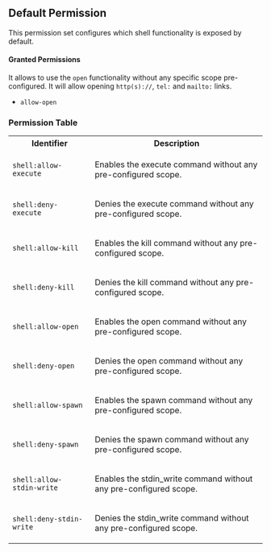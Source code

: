 ## Default Permission

This permission set configures which
shell functionality is exposed by default.

#### Granted Permissions

It allows to use the `open` functionality without any specific
scope pre-configured. It will allow opening `http(s)://`,
`tel:` and `mailto:` links.


- `allow-open`

### Permission Table 

<table>
<tr>
<th>Identifier</th>
<th>Description</th>
</tr>


<tr>
<td>

`shell:allow-execute`

</td>
<td>

Enables the execute command without any pre-configured scope.

</td>
</tr>

<tr>
<td>

`shell:deny-execute`

</td>
<td>

Denies the execute command without any pre-configured scope.

</td>
</tr>

<tr>
<td>

`shell:allow-kill`

</td>
<td>

Enables the kill command without any pre-configured scope.

</td>
</tr>

<tr>
<td>

`shell:deny-kill`

</td>
<td>

Denies the kill command without any pre-configured scope.

</td>
</tr>

<tr>
<td>

`shell:allow-open`

</td>
<td>

Enables the open command without any pre-configured scope.

</td>
</tr>

<tr>
<td>

`shell:deny-open`

</td>
<td>

Denies the open command without any pre-configured scope.

</td>
</tr>

<tr>
<td>

`shell:allow-spawn`

</td>
<td>

Enables the spawn command without any pre-configured scope.

</td>
</tr>

<tr>
<td>

`shell:deny-spawn`

</td>
<td>

Denies the spawn command without any pre-configured scope.

</td>
</tr>

<tr>
<td>

`shell:allow-stdin-write`

</td>
<td>

Enables the stdin_write command without any pre-configured scope.

</td>
</tr>

<tr>
<td>

`shell:deny-stdin-write`

</td>
<td>

Denies the stdin_write command without any pre-configured scope.

</td>
</tr>
</table>
